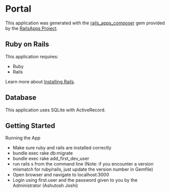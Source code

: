 Portal
=========

This application was generated with the [rails_apps_composer](https://github.com/RailsApps/rails_apps_composer) gem
provided by the [RailsApps Project](http://railsapps.github.io/).

Ruby on Rails
-------------

This application requires:

-   Ruby
-   Rails

Learn more about [Installing Rails](http://railsapps.github.io/installing-rails.html).

Database
--------

This application uses SQLite with ActiveRecord.

Getting Started
-----------

Running the App

-   Make sure ruby and rails are installed correctly
-   bundle exec rake db:migrate
-	bundle exec rake add_first_dev_user
-   run rails s from the command line (Note: if you encounter a version mismatch for ruby/rails, just update the version number in Gemfile)
-	Open browser and navigate to localhost:3000
-	Login using first.user and the password given to you by the Administrator (Ashutosh Joshi)